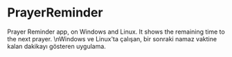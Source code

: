 # PrayerReminder
Prayer Reminder app, on Windows and Linux. It shows the remaining time to the next prayer.
\nWindows ve Linux'ta çalışan, bir sonraki namaz vaktine kalan dakikayı gösteren uygulama.
